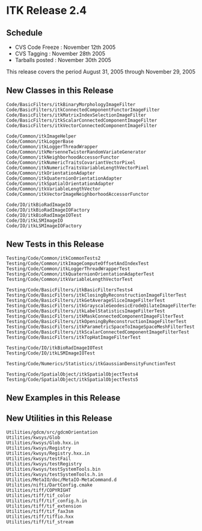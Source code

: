 ITK Release 2.4
===============

Schedule
--------

-   CVS Code Freeze : November 12th 2005
-   CVS Tagging : November 28th 2005
-   Tarballs posted : November 30th 2005

This release covers the period August 31, 2005 through November 29, 2005

New Classes in this Release
---------------------------


    Code/BasicFilters/itkBinaryMorphologyImageFilter
    Code/BasicFilters/itkConnectedComponentFunctorImageFilter
    Code/BasicFilters/itkMatrixIndexSelectionImageFilter
    Code/BasicFilters/itkScalarConnectedComponentImageFilter
    Code/BasicFilters/itkVectorConnectedComponentImageFilter

    Code/Common/itkImageHelper
    Code/Common/itkLoggerBase
    Code/Common/itkLoggerThreadWrapper
    Code/Common/itkMersenneTwisterRandomVariateGenerator
    Code/Common/itkNeighborhoodAccessorFunctor
    Code/Common/itkNumericTraitsCovariantVectorPixel
    Code/Common/itkNumericTraitsVariableLengthVectorPixel
    Code/Common/itkOrientationAdapter
    Code/Common/itkQuaternionOrientationAdapter
    Code/Common/itkSpatialOrientationAdapter
    Code/Common/itkVariableLengthVector
    Code/Common/itkVectorImageNeighborhoodAccessorFunctor

    Code/IO/itkBioRadImageIO
    Code/IO/itkBioRadImageIOFactory
    Code/IO/itkBioRadImageIOTest
    Code/IO/itkLSMImageIO
    Code/IO/itkLSMImageIOFactory

New Tests in this Release
-------------------------

    Testing/Code/Common/itkCommonTests2
    Testing/Code/Common/itkImageComputeOffsetAndIndexTest
    Testing/Code/Common/itkLoggerThreadWrapperTest
    Testing/Code/Common/itkQuaternionOrientationAdapterTest
    Testing/Code/Common/itkVariableLengthVectorTest

    Testing/Code/BasicFilters/itkBasicFiltersTests4
    Testing/Code/BasicFilters/itkClosingByReconstructionImageFilterTest
    Testing/Code/BasicFilters/itkGetAverageSliceImageFilterTest
    Testing/Code/BasicFilters/itkGrayscaleGeodesicErodeDilateImageFilterTest
    Testing/Code/BasicFilters/itkLabelStatisticsImageFilterTest
    Testing/Code/BasicFilters/itkMaskConnectedComponentImageFilterTest
    Testing/Code/BasicFilters/itkOpeningByReconstructionImageFilterTest
    Testing/Code/BasicFilters/itkParametricSpaceToImageSpaceMeshFilterTest
    Testing/Code/BasicFilters/itkScalarConnectedComponentImageFilterTest
    Testing/Code/BasicFilters/itkTopHatImageFilterTest

    Testing/Code/IO/itkBioRadImageIOTest
    Testing/Code/IO/itkLSMImageIOTest

    Testing/Code/Numerics/Statistics/itkGaussianDensityFunctionTest

    Testing/Code/SpatialObject/itkSpatialObjectTests4
    Testing/Code/SpatialObject/itkSpatialObjectTests5

New Examples in this Release
----------------------------

New Utilities in this Release
-----------------------------

    Utilities/gdcm/src/gdcmOrientation
    Utilities/kwsys/Glob
    Utilities/kwsys/Glob.hxx.in
    Utilities/kwsys/Registry
    Utilities/kwsys/Registry.hxx.in
    Utilities/kwsys/testFail
    Utilities/kwsys/testRegistry
    Utilities/kwsys/testSystemTools.bin
    Utilities/kwsys/testSystemTools.h.in
    Utilities/MetaIO/doc/MetaIO-MetaCommand.d
    Utilities/nifti/DartConfig.cmake
    Utilities/tiff/COPYRIGHT
    Utilities/tiff/tif_color
    Utilities/tiff/tif_config.h.in
    Utilities/tiff/tif_extension
    Utilities/tiff/tif_fax3sm
    Utilities/tiff/tiffio.hxx
    Utilities/tiff/tif_stream
